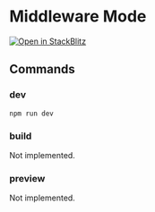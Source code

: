 # Middleware Mode

[![Open in StackBlitz](https://developer.stackblitz.com/img/open_in_stackblitz_small.svg)](https://stackblitz.com/github/sapphi-red/vite-setup-catalogue/tree/main/examples/middleware-mode)

## Commands

### dev

```shell
npm run dev
```

### build

Not implemented.

### preview

Not implemented.
